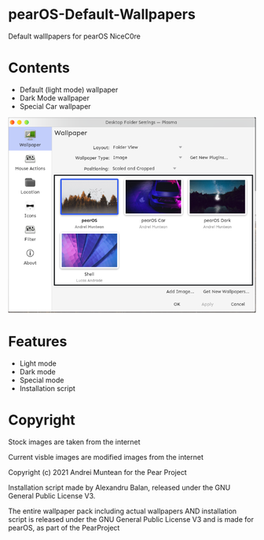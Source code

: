 # pearOS-Default-Wallpapers
Default walllpapers for pearOS NiceC0re

# Contents
- Default (light mode) wallpaper
- Dark Mode wallpaper
- Special Car wallpaper

![Photo with what the pack contains](/git_screenshot/Screenshot_20211004_151328.png "What does the wallpaper pack contains?")

# Features
- Light mode
- Dark mode
- Special mode
- Installation script

# Copyright
Stock images are taken from the internet

Current visble images are modified images from the internet

Copyright (c) 2021 Andrei Muntean for the Pear Project

Installation script made by Alexandru Balan, released under the GNU General Public License V3.

The entire wallpaper pack including actual wallpapers AND installation script is released under the GNU General Public License V3 and is made for pearOS, as part of the PearProject
